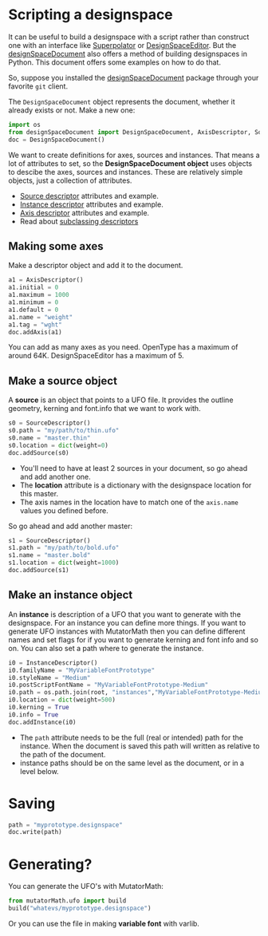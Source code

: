 # Scripting a designspace

It can be useful to build a designspace with a script rather than construct one with an interface like [Superpolator](http://superpolator.com) or [DesignSpaceEditor](https://github.com/LettError/designSpaceRoboFontExtension). But the [designSpaceDocument](https://github.com/LettError/designSpaceDocument) also offers a method of building designspaces in Python. This document offers some examples on how to do that.

So, suppose you installed the [designSpaceDocument](https://github.com/LettError/designSpaceDocument) package through your favorite `git` client.

The `DesignSpaceDocument` object represents the document, whether it already exists or not. Make a new one:

```python
import os
from designSpaceDocument import DesignSpaceDocument, AxisDescriptor, SourceDescriptor, InstanceDescriptor
doc = DesignSpaceDocument()
```

We want to create definitions for axes, sources and instances. That means a lot of attributes to set, so the **DesignSpaceDocument object** uses objects to descibe the axes, sources and instances. These are relatively simple objects, just a collection of attributes.

* [Source descriptor](https://github.com/LettError/designSpaceDocument#source-descriptor-object-attributes) attributes and example.
* [Instance descriptor](https://github.com/LettError/designSpaceDocument#instance-descriptor-object)  attributes and example.
* [Axis descriptor](https://github.com/LettError/designSpaceDocument#axis-descriptor-object)  attributes and example.
* Read about [subclassing descriptors](https://github.com/LettError/designSpaceDocument#subclassing-descriptors)

## Making some axes

Make a descriptor object and add it to the document.

```python
a1 = AxisDescriptor()
a1.initial = 0
a1.maximum = 1000
a1.minimum = 0
a1.default = 0
a1.name = "weight"
a1.tag = "wght"
doc.addAxis(a1)
```
You can add as many axes as you need. OpenType has a maximum of around 64K. DesignSpaceEditor has a maximum of 5.

## Make a source object

A **source** is an object that points to a UFO file. It provides the outline geometry, kerning and font.info that we want to work with.

```python
s0 = SourceDescriptor()
s0.path = "my/path/to/thin.ufo"
s0.name = "master.thin"
s0.location = dict(weight=0)
doc.addSource(s0)
```

* You'll need to have at least 2 sources in your document, so go ahead and add another one. 
* The **location** attribute is a dictionary with the designspace location for this master. 
* The axis names in the location have to match one of the `axis.name` values you defined before.

So go ahead and add another master:

```python
s1 = SourceDescriptor()
s1.path = "my/path/to/bold.ufo"
s1.name = "master.bold"
s1.location = dict(weight=1000)
doc.addSource(s1)
```

## Make an instance object

An **instance** is description of a UFO that you want to generate with the designspace. For an instance you can define more things. If you want to generate UFO instances with MutatorMath then you can define different names and set flags for if you want to generate kerning and font info and so on. You can also set a path where to generate the instance.

```python
i0 = InstanceDescriptor()
i0.familyName = "MyVariableFontPrototype"
i0.styleName = "Medium"
i0.postScriptFontName = "MyVariableFontPrototype-Medium"
i0.path = os.path.join(root, "instances","MyVariableFontPrototype-Medium.ufo")
i0.location = dict(weight=500)
i0.kerning = True
i0.info = True
doc.addInstance(i0)
```
* The `path` attribute needs to be the full (real or intended) path for the instance. When the document is saved this path will written as relative to the path of the document.
* instance paths should be on the same level as the document, or in a level below.

# Saving

```python
path = "myprototype.designspace"
doc.write(path)
```

# Generating?

You can generate the UFO's with MutatorMath:

```python
from mutatorMath.ufo import build
build("whatevs/myprototype.designspace")
```

Or you can use the file in making **variable font** with varlib.

